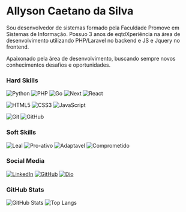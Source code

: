 # Allyson Caetano da Silva

Sou desenvolvedor de sistemas formado pela Faculdade Promove em Sistemas de Informação. Possuo 3 anos de eqtdXperiência na área de desenvolvimento utilizando PHP/Laravel no backend e JS e Jquery no frontend.

Apaixonado pela área de desenvolvimento, buscando sempre novos conhecimentos desafios e oportunidades.

### Hard Skills

![Python](https://img.shields.io/badge/Python-000?style=for-the-badge&logo=python)
![PHP](https://img.shields.io/badge/Php-000?style=for-the-badge&logo=php)
![Go](https://img.shields.io/badge/Go-000?style=for-the-badge&logo=go)
![Next](https://img.shields.io/badge/Next-000?style=for-the-badge&logo=next)
![React](https://img.shields.io/badge/React-000?style=for-the-badge&logo=react)

![HTML5](https://img.shields.io/badge/html5-%23E34F26.svg?style=for-the-badge&logo=html5&logoColor=white)
![CSS3](https://img.shields.io/badge/css3-%231572B6.svg?style=for-the-badge&logo=css3&logoColor=white)
![JavaScript](https://img.shields.io/badge/javascript-%23323330.svg?style=for-the-badge&logo=javascript&logoColor=%23F7DF1E)

![Git](https://img.shields.io/badge/git-%23F05033.svg?style=for-the-badge&logo=git&logoColor=white)
![GitHub](https://img.shields.io/badge/github-%23121011.svg?style=for-the-badge&logo=github&logoColor=white)

### Soft Skills

![Leal](https://img.shields.io/badge/Leal-red)
![Pro-ativo](https://img.shields.io/badge/Pro_Ativo-blue)
![Adaptavel](https://img.shields.io/badge/Adaptável-red)
![Comprometido](https://img.shields.io/badge/Comprometido-red)

### Social Media

[![LinkedIn](https://img.shields.io/badge/LinkedIn-000?style=for-the-badge&logo=linkedin&logoColor=0E76A8)](https://www.linkedin.com/in/allyson-silva-313476217/)
[![GitHub](https://img.shields.io/badge/Git-Hub?style=for-the-badge&logo=GitHub&color=black)](https://github.com/allyson-silva)
[![Dio](https://img.shields.io/badge/Dio-perfil?style=for-the-badge&color=black)](https://web.dio.me/users/allysonkaka)

### GitHub Stats

![GitHub Stats](https://github-readme-stats.vercel.app/api?username=allyson-silva&theme=transparent&bg_color=000&border_color=30A3DC&show_icons=true&icon_color=30A3DC&title_color=E94D5F&text_color=FFF)
![Top Langs](https://github-readme-stats-git-masterrstaa-rickstaa.vercel.app/api/top-langs/?username=allyson-silva&layout=compact&bg_color=013&border_color=30A3DC&title_color=E94D5F&text_color=FFF)
